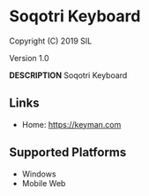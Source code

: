 Soqotri Keyboard
=====================

Copyright (C) 2019 SIL

Version 1.0

__DESCRIPTION__
Soqotri Keyboard

Links
-----

 * Home:     https://keyman.com

Supported Platforms
-------------------
 * Windows
 * Mobile Web

 